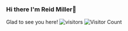 ### Hi there I'm Reid Miller👋

Glad to see you here! ![visitors](https://visitor-badge.glitch.me/badge?page_id=${reidsmiller}.${reidsmiller})
![Visitor Count](https://profile-counter.glitch.me/{reidsmiller.reidsmiller}/count.svg)
<!--
**reidsmiller/reidsmiller** is a ✨ _special_ ✨ repository because its `README.md` (this file) appears on your GitHub profile.

Here are some ideas to get you started:

- 🔭 I’m currently working on ...
- 🌱 I’m currently learning ...
- 👯 I’m looking to collaborate on ...
- 🤔 I’m looking for help with ...
- 💬 Ask me about ...
- 📫 How to reach me: ...
- 😄 Pronouns: ...
- ⚡ Fun fact: ...
-->
